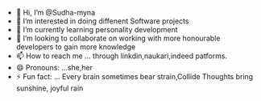 - 👋 Hi, I’m @Sudha-myna
- 👀 I’m interested in doing diffenent Software projects
- 🌱 I’m currently learning personality development
- 💞️ I’m looking to collaborate on working with more honourable developers to gain more knowledge
- 📫 How to reach me ... through linkdin,naukari,indeed patforms.
- 😄 Pronouns: ...she,her
- ⚡ Fun fact: ... Every brain sometimes bear strain,Collide Thoughts bring sunshine, joyful rain

<!---
Sudha-hue/Sudha-hue is a ✨ special ✨ repository because its `README.md` (this file) appears on your GitHub profile.
You can click the Preview link to take a look at your changes.
--->
